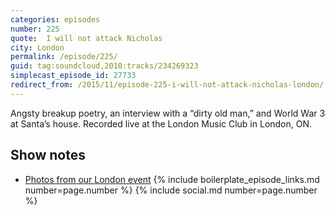 ```yaml
---
categories: episodes
number: 225
quote:  I will not attack Nicholas
city: London
permalink: /episode/225/
guid: tag:soundcloud,2010:tracks/234269323
simplecast_episode_id: 27733
redirect_from: /2015/11/episode-225-i-will-not-attack-nicholas-london/
---
```


Angsty breakup poetry, an interview with a “dirty old man,” and World War 3 at Santa’s house. Recorded live at the London Music Club in London, ON.

## Show notes
- [Photos from our London event](https://www.facebook.com/media/set/?set=a.10153438882543600.1073741852.121054468599&type=1&l=972044eea5)
{% include boilerplate_episode_links.md number=page.number %}
{% include social.md number=page.number %}